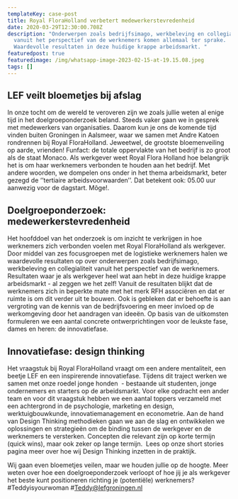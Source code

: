 ```yaml
---
templateKey: case-post
title: Royal FloraHolland verbetert medewerkerstevredenheid
date: 2020-03-29T12:30:00.708Z
description: "Onderwerpen zoals bedrijfsimago, werkbeleving en collegialiteit
  vanuit het perspectief van de werknemers komen allemaal ter sprake.
  Waardevolle resultaten in deze huidige krappe arbeidsmarkt. "
featuredpost: true
featuredimage: /img/whatsapp-image-2023-02-15-at-19.15.08.jpeg
tags: []
---
```

## LEF veilt bloemetjes bij afslag

In onze tocht om de wereld te veroveren zijn we zoals jullie weten al enige tijd in het doelgroeponderzoek beland. Steeds vaker gaan we in gesprek met medewerkers van organisaties. Daarom kun je ons de komende tijd vinden buiten Groningen in Aalsmeer, waar we samen met Andre Katoen rondrennen bij Royal FloraHolland. Jeweetwel, de grootste bloemenveiling op aarde, vrienden! Funfact: de totale oppervlakte van het bedrijf is zo groot als de staat Monaco. Als werkgever weet Royal Flora Holland hoe belangrijk het is om haar werknemers verbonden te houden aan het bedrijf. Met andere woorden, we dompelen ons onder in het thema arbeidsmarkt, beter gezegd de ‘’tertiaire arbeidsvoorwaarden’’. Dat betekent ook: 05.00 uur aanwezig voor de dagstart. Môge!. 

## Doelgroeponderzoek: medewerkerstevredenheid

Het hoofddoel van het onderzoek is om inzicht te verkrijgen in hoe werknemers zich verbonden voelen met Royal FloraHolland als werkgever. Door middel van zes focusgroepen met de logistieke werknemers halen we waardevolle resultaten op over onderwerpen zoals bedrijfsimago, werkbeleving en collegialiteit vanuit het perspectief van de werknemers. Resultaten waar je als werkgever heel wat aan hebt in deze huidige krappe arbeidsmarkt - al zeggen we het zelf! Vanuit de resultaten blijkt dat de werknemers zich in beperkte mate met het merk RFH associëren en dat er ruimte is om dit verder uit te bouwen. Ook is gebleken dat er behoefte is aan vergroting van de kennis van de bedrijfsvoering en meer invloed op de werkomgeving door het aandragen van ideeën. Op basis van de uitkomsten formuleren we een aantal concrete ontwerprichtingen voor de leukste fase, dames en heren: de innovatiefase.

## Innovatiefase: design thinking

Het vraagstuk bij Royal FloraHolland vraagt om een andere mentaliteit, een beetje LEF en een inspirerende innovatiefase. Tijdens dit traject werken we samen met onze roedel jonge honden  - bestaande uit studenten, jonge ondernemers en starters op de arbeidsmarkt. Voor elke opdracht een ander team en voor dit vraagstuk hebben we een aantal toppers verzameld met een achtergrond in de psychologie, marketing en design, werktuigbouwkunde, innovatiemanagement en econometrie. Aan de hand van Design Thinking methodieken gaan we aan de slag en ontwikkelen we oplossingen en strategieën om de binding tussen de werkgever en de werknemers te versterken. Concepten die relevant zijn op korte termijn (quick wins), maar ook zeker op lange termijn.  Lees op onze short stories pagina meer over hoe wij Design Thinking inzetten in de praktijk. 

Wij gaan even bloemetjes veilen, maar we houden jullie op de hoogte. Meer weten over hoe een doelgroeponderzoek verloopt of hoe jij je als werkgever het beste kunt positioneren richting je (potentiële) werknemers? #Teddyisyourwoman #Teddy@lefgroningen.nl